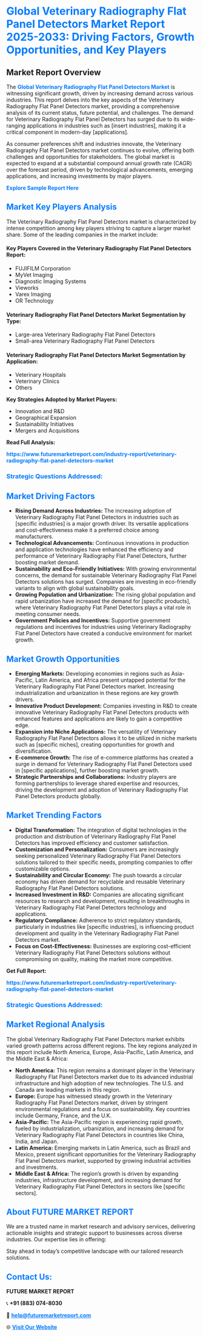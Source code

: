 <h1 style="color: #007BFF;">Global Veterinary Radiography Flat Panel Detectors Market Report 2025-2033: Driving Factors, Growth Opportunities, and Key Players</h1>

<section id="overview">
<h2>Market Report Overview</h2>
<p>The <a href="https://www.futuremarketreport.com/industry-report/veterinary-radiography-flat-panel-detectors-market" style="color: #007BFF; text-decoration: none;"><strong>Global Veterinary Radiography Flat Panel Detectors Market</strong></a> is witnessing significant growth, driven by increasing demand across various industries. This report delves into the key aspects of the Veterinary Radiography Flat Panel Detectors market, providing a comprehensive analysis of its current status, future potential, and challenges. The demand for Veterinary Radiography Flat Panel Detectors has surged due to its wide-ranging applications in industries such as [insert industries], making it a critical component in modern-day [applications].</p>
<p>As consumer preferences shift and industries innovate, the Veterinary Radiography Flat Panel Detectors market continues to evolve, offering both challenges and opportunities for stakeholders. The global market is expected to expand at a substantial compound annual growth rate (CAGR) over the forecast period, driven by technological advancements, emerging applications, and increasing investments by major players.</p>
</section>

<section id="overview">
<p><a href="https://www.futuremarketreport.com/request-sample/reportId=79091" style="color: #007BFF; text-decoration: none;"><strong>Explore Sample Report Here</strong></a></p>
</section>

<section id="key-players">
<h2 style="color: #007BFF;">Market Key Players Analysis</h2>
<p>The Veterinary Radiography Flat Panel Detectors market is characterized by intense competition among key players striving to capture a larger market share. Some of the leading companies in the market include:</p>
<h4>Key Players Covered in the Veterinary Radiography Flat Panel Detectors Report:</h4>
<ul><li>FUJIFILM Corporation</li><li>MyVet Imaging</li><li>Diagnostic Imaging Systems</li><li>Vieworks</li><li>Varex Imaging</li><li>OR Technology</li></ul>
<h4>Veterinary Radiography Flat Panel Detectors Market Segmentation by Type:</h4>
<ul><li>Large-area Veterinary Radiography Flat Panel Detectors</li><li>Small-area Veterinary Radiography Flat Panel Detectors</li></ul>

<h4>Veterinary Radiography Flat Panel Detectors Market Segmentation by Application:</h4>
<ul><li>Veterinary Hospitals</li><li>Veterinary Clinics</li><li>Others</li></ul>
<p><strong>Key Strategies Adopted by Market Players:</strong></p>
<ul>
<li>Innovation and R&D</li>
<li>Geographical Expansion</li>
<li>Sustainability Initiatives</li>
<li>Mergers and Acquisitions</li>
</ul>
</section>

<section>
<p><strong>Read Full Analysis: </strong></p><a href="https://www.futuremarketreport.com/industry-report/veterinary-radiography-flat-panel-detectors-market" style="color: #007BFF; text-decoration: none;"><strong>https://www.futuremarketreport.com/industry-report/veterinary-radiography-flat-panel-detectors-market</strong></a>
<h3 style="color: #007BFF;">Strategic Questions Addressed:</h3>
</section>

<section id="driving-factors">
<h2 style="color: #007BFF;">Market Driving Factors</h2>
<ul>
<li><strong>Rising Demand Across Industries:</strong> The increasing adoption of Veterinary Radiography Flat Panel Detectors in industries such as [specific industries] is a major growth driver. Its versatile applications and cost-effectiveness make it a preferred choice among manufacturers.</li>
<li><strong>Technological Advancements:</strong> Continuous innovations in production and application technologies have enhanced the efficiency and performance of Veterinary Radiography Flat Panel Detectors, further boosting market demand.</li>
<li><strong>Sustainability and Eco-Friendly Initiatives:</strong> With growing environmental concerns, the demand for sustainable Veterinary Radiography Flat Panel Detectors solutions has surged. Companies are investing in eco-friendly variants to align with global sustainability goals.</li>
<li><strong>Growing Population and Urbanization:</strong> The rising global population and rapid urbanization have increased the demand for [specific products], where Veterinary Radiography Flat Panel Detectors plays a vital role in meeting consumer needs.</li>
<li><strong>Government Policies and Incentives:</strong> Supportive government regulations and incentives for industries using Veterinary Radiography Flat Panel Detectors have created a conducive environment for market growth.</li>
</ul>
</section>

<section id="growth-opportunities">
<h2 style="color: #007BFF;">Market Growth Opportunities</h2>
<ul>
<li><strong>Emerging Markets:</strong> Developing economies in regions such as Asia-Pacific, Latin America, and Africa present untapped potential for the Veterinary Radiography Flat Panel Detectors market. Increasing industrialization and urbanization in these regions are key growth drivers.</li>
<li><strong>Innovative Product Development:</strong> Companies investing in R&D to create innovative Veterinary Radiography Flat Panel Detectors products with enhanced features and applications are likely to gain a competitive edge.</li>
<li><strong>Expansion into Niche Applications:</strong> The versatility of Veterinary Radiography Flat Panel Detectors allows it to be utilized in niche markets such as [specific niches], creating opportunities for growth and diversification.</li>
<li><strong>E-commerce Growth:</strong> The rise of e-commerce platforms has created a surge in demand for Veterinary Radiography Flat Panel Detectors used in [specific applications], further boosting market growth.</li>
<li><strong>Strategic Partnerships and Collaborations:</strong> Industry players are forming partnerships to leverage shared expertise and resources, driving the development and adoption of Veterinary Radiography Flat Panel Detectors products globally.</li>
</ul>
</section>

<section id="trending-factors">
<h2 style="color: #007BFF;">Market Trending Factors</h2>
<ul>
<li><strong>Digital Transformation:</strong> The integration of digital technologies in the production and distribution of Veterinary Radiography Flat Panel Detectors has improved efficiency and customer satisfaction.</li>
<li><strong>Customization and Personalization:</strong> Consumers are increasingly seeking personalized Veterinary Radiography Flat Panel Detectors solutions tailored to their specific needs, prompting companies to offer customizable options.</li>
<li><strong>Sustainability and Circular Economy:</strong> The push towards a circular economy has driven demand for recyclable and reusable Veterinary Radiography Flat Panel Detectors solutions.</li>
<li><strong>Increased Investment in R&D:</strong> Companies are allocating significant resources to research and development, resulting in breakthroughs in Veterinary Radiography Flat Panel Detectors technology and applications.</li>
<li><strong>Regulatory Compliance:</strong> Adherence to strict regulatory standards, particularly in industries like [specific industries], is influencing product development and quality in the Veterinary Radiography Flat Panel Detectors market.</li>
<li><strong>Focus on Cost-Effectiveness:</strong> Businesses are exploring cost-efficient Veterinary Radiography Flat Panel Detectors solutions without compromising on quality, making the market more competitive.</li>
</ul>
</section>

<section>
<p><strong>Get Full Report: </strong></p><a href="https://www.futuremarketreport.com/industry-report/veterinary-radiography-flat-panel-detectors-market" style="color: #007BFF; text-decoration: none;"><strong>https://www.futuremarketreport.com/industry-report/veterinary-radiography-flat-panel-detectors-market</strong></a>
<h3 style="color: #007BFF;">Strategic Questions Addressed:</h3>
</section>


<section id="regional-analysis">
<h2 style="color: #007BFF;">Market Regional Analysis</h2>
<p>The global Veterinary Radiography Flat Panel Detectors market exhibits varied growth patterns across different regions. The key regions analyzed in this report include North America, Europe, Asia-Pacific, Latin America, and the Middle East & Africa:</p>
<ul>
<li><strong>North America:</strong> This region remains a dominant player in the Veterinary Radiography Flat Panel Detectors market due to its advanced industrial infrastructure and high adoption of new technologies. The U.S. and Canada are leading markets in this region.</li>
<li><strong>Europe:</strong> Europe has witnessed steady growth in the Veterinary Radiography Flat Panel Detectors market, driven by stringent environmental regulations and a focus on sustainability. Key countries include Germany, France, and the U.K.</li>
<li><strong>Asia-Pacific:</strong> The Asia-Pacific region is experiencing rapid growth, fueled by industrialization, urbanization, and increasing demand for Veterinary Radiography Flat Panel Detectors in countries like China, India, and Japan.</li>
<li><strong>Latin America:</strong> Emerging markets in Latin America, such as Brazil and Mexico, present significant opportunities for the Veterinary Radiography Flat Panel Detectors market, supported by growing industrial activities and investments.</li>
<li><strong>Middle East & Africa:</strong> The region’s growth is driven by expanding industries, infrastructure development, and increasing demand for Veterinary Radiography Flat Panel Detectors in sectors like [specific sectors].</li>
</ul>
</section>

<footer>
<h2 style="color: #007BFF;">About FUTURE MARKET REPORT</h2>
<p>We are a trusted name in market research and advisory services, delivering actionable insights and strategic support to businesses across diverse industries. Our expertise lies in offering:</p>

<p>Stay ahead in today’s competitive landscape with our tailored research solutions.</p>

<h2 style="color: #007BFF;">Contact Us:</h2>
<p><strong>FUTURE MARKET REPORT</strong></p>
<p>📞 <strong>+91 (883) 074-8030</strong></p>
<p>📧 <strong><a href="mailto:help@futuremarketreport.com" style="color: #007BFF;">help@futuremarketreport.com</a></strong></p>
<p>🌐 <strong><a href="https://www.futuremarketreport.com/" style="color: #007BFF;">Visit Our Website</a></strong></p>
</footer>